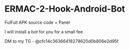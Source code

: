 # ERMAC-2-Hook-Android-Bot

FulFull APK source code + Panel

I will install a bot for you for a small fee

DM to my TG - @cfc14c36366418278620d0b806e2d95f
